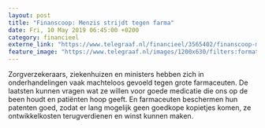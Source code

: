 ```yaml
---
layout: post
title: "Finanscoop: Menzis strijdt tegen farma"
date: Fri, 10 May 2019 06:45:00 +0200
category: financieel
externe_link: "https://www.telegraaf.nl/financieel/3565402/finanscoop-menzis-strijdt-tegen-farma"
feature_image: "https://www.telegraaf.nl/images/1200x630/filters:format(jpeg):quality(80)/cdn-kiosk-api.telegraaf.nl/18ee5b50-7317-11e9-bf6e-02d1dbdc35d1.jpg"
---
```


<p class="intro">Zorgverzekeraars, ziekenhuizen en ministers hebben zich in onderhandelingen vaak machteloos gevoeld tegen grote farmaceuten. De laatsten kunnen vragen wat ze willen voor goede medicatie die ons op de been houdt en patiënten hoop geeft. En farmaceuten beschermen hun patenten goed, zodat er lang mogelijk geen goedkope kopietjes komen, ze ontwikkelkosten terugverdienen en winst kunnen maken.</p>

